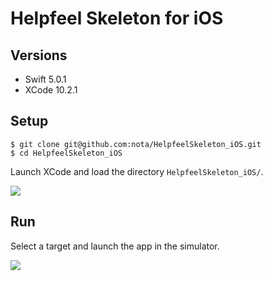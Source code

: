 # Helpfeel Skeleton for iOS

## Versions
- Swift 5.0.1
- XCode 10.2.1

## Setup
```
$ git clone git@github.com:nota/HelpfeelSkeleton_iOS.git
$ cd HelpfeelSkeleton_iOS
```

Launch XCode and load the directory `HelpfeelSkeleton_iOS/`.

![](https://gyazo.com/3918bb940f0dd4311a33bf1571e045f3/raw)

## Run

Select a target and launch the app in the simulator.

![](https://gyazo.com/058a76cbff88bba5a88316796b0f9895/raw)
